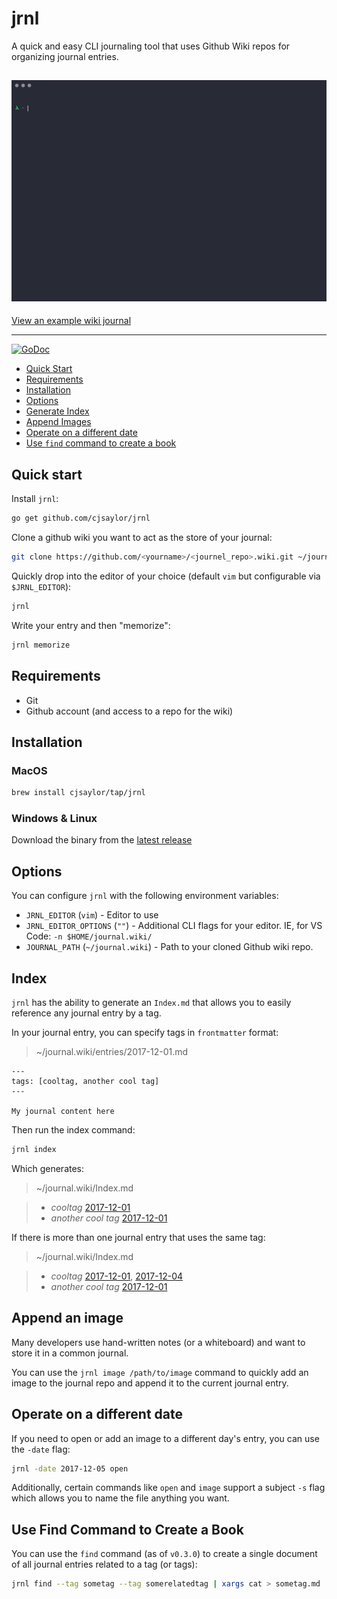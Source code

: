 # jrnl

A quick and easy CLI journaling tool that uses Github Wiki repos for organizing journal entries.

![](jrnl.gif)
---

[View an example wiki journal](https://github.com/cjsaylor/jrnl/wiki)

---

[![GoDoc](https://godoc.org/github.com/cjsaylor/jrnl?status.svg)](https://godoc.org/github.com/cjsaylor/jrnl)

* [Quick Start](#quick-start)
* [Requirements](#requirements)
* [Installation](#installation)
* [Options](#options)
* [Generate Index](#index)
* [Append Images](#append-an-image)
* [Operate on a different date](#operate-on-a-different-date)
* [Use `find` command to create a book](#use-find-command-to-create-a-book)

## Quick start

Install `jrnl`:

```bash
go get github.com/cjsaylor/jrnl
```

Clone a github wiki you want to act as the store of your journal:

```bash
git clone https://github.com/<yourname>/<journel_repo>.wiki.git ~/journal.wiki
```

Quickly drop into the editor of your choice (default `vim` but configurable via `$JRNL_EDITOR`):

```bash
jrnl
```

Write your entry and then "memorize":

```bash
jrnl memorize
```

## Requirements

* Git
* Github account (and access to a repo for the wiki)

## Installation

### MacOS

```bash
brew install cjsaylor/tap/jrnl
```

### Windows & Linux

Download the binary from the [latest release](https://github.com/cjsaylor/jrnl/releases/latest)

## Options

You can configure `jrnl` with the following environment variables:

* `JRNL_EDITOR` (`vim`) - Editor to use
* `JRNL_EDITOR_OPTIONS` (`""`) - Additional CLI flags for your editor. IE, for VS Code: `-n $HOME/journal.wiki/`
* `JOURNAL_PATH` (`~/journal.wiki`) - Path to your cloned Github wiki repo.

## Index

`jrnl` has the ability to generate an `Index.md` that allows you to easily reference any journal entry by a tag.

In your journal entry, you can specify tags in `frontmatter` format:

> ~/journal.wiki/entries/2017-12-01.md
```
---
tags: [cooltag, another cool tag]
---

My journal content here
```

Then run the index command:

```bash
jrnl index
```

Which generates:

> ~/journal.wiki/Index.md

> * *cooltag* [2017-12-01]()
> * *another cool tag* [2017-12-01]()

If there is more than one journal entry that uses the same tag:

> ~/journal.wiki/Index.md

> * *cooltag* [2017-12-01](), [2017-12-04]()
> * *another cool tag* [2017-12-01]()

## Append an image

Many developers use hand-written notes (or a whiteboard) and want to store it in a common journal.

You can use the `jrnl image /path/to/image` command to quickly add an image to the journal repo and append it to the current journal entry.

## Operate on a different date

If you need to open or add an image to a different day's entry, you can use the `-date` flag:

```bash
jrnl -date 2017-12-05 open
```

Additionally, certain commands like `open` and `image` support a subject `-s` flag which allows you to name the file anything you want.

## Use Find Command to Create a Book

You can use the `find` command (as of `v0.3.0`) to create a single document of all journal entries related to a tag (or tags):

```bash
jrnl find --tag sometag --tag somerelatedtag | xargs cat > sometag.md
```